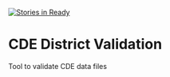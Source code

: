 [![Stories in Ready](https://badge.waffle.io/jakepearson/cde-export.png)](http://waffle.io/jakepearson/cde-export)  
# CDE District Validation

Tool to validate CDE data files
